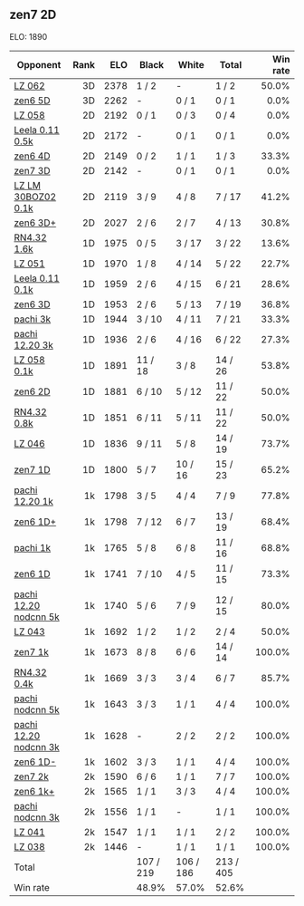## zen7 2D ##

ELO: 1890

Opponent | Rank | ELO | Black | White | Total | Win rate
---------|-----:|----:|-------|-------|-------|-------:
[LZ 062](LZ%20062.md) | 3D | 2378 | 1 / 2 | - | 1 / 2 | 50.0%
[zen6 5D](zen6%205D.md) | 3D | 2262 | - | 0 / 1 | 0 / 1 | 0.0%
[LZ 058](LZ%20058.md) | 2D | 2192 | 0 / 1 | 0 / 3 | 0 / 4 | 0.0%
[Leela 0.11 0.5k](Leela%200.11%200.5k.md) | 2D | 2172 | - | 0 / 1 | 0 / 1 | 0.0%
[zen6 4D](zen6%204D.md) | 2D | 2149 | 0 / 2 | 1 / 1 | 1 / 3 | 33.3%
[zen7 3D](zen7%203D.md) | 2D | 2142 | - | 0 / 1 | 0 / 1 | 0.0%
[LZ LM 30BOZ02 0.1k](LZ%20LM%2030BOZ02%200.1k.md) | 2D | 2119 | 3 / 9 | 4 / 8 | 7 / 17 | 41.2%
[zen6 3D+](zen6%203D+.md) | 2D | 2027 | 2 / 6 | 2 / 7 | 4 / 13 | 30.8%
[RN4.32 1.6k](RN4.32%201.6k.md) | 1D | 1975 | 0 / 5 | 3 / 17 | 3 / 22 | 13.6%
[LZ 051](LZ%20051.md) | 1D | 1970 | 1 / 8 | 4 / 14 | 5 / 22 | 22.7%
[Leela 0.11 0.1k](Leela%200.11%200.1k.md) | 1D | 1959 | 2 / 6 | 4 / 15 | 6 / 21 | 28.6%
[zen6 3D](zen6%203D.md) | 1D | 1953 | 2 / 6 | 5 / 13 | 7 / 19 | 36.8%
[pachi 3k](pachi%203k.md) | 1D | 1944 | 3 / 10 | 4 / 11 | 7 / 21 | 33.3%
[pachi 12.20 3k](pachi%2012.20%203k.md) | 1D | 1936 | 2 / 6 | 4 / 16 | 6 / 22 | 27.3%
[LZ 058 0.1k](LZ%20058%200.1k.md) | 1D | 1891 | 11 / 18 | 3 / 8 | 14 / 26 | 53.8%
[zen6 2D](zen6%202D.md) | 1D | 1881 | 6 / 10 | 5 / 12 | 11 / 22 | 50.0%
[RN4.32 0.8k](RN4.32%200.8k.md) | 1D | 1851 | 6 / 11 | 5 / 11 | 11 / 22 | 50.0%
[LZ 046](LZ%20046.md) | 1D | 1836 | 9 / 11 | 5 / 8 | 14 / 19 | 73.7%
[zen7 1D](zen7%201D.md) | 1D | 1800 | 5 / 7 | 10 / 16 | 15 / 23 | 65.2%
[pachi 12.20 1k](pachi%2012.20%201k.md) | 1k | 1798 | 3 / 5 | 4 / 4 | 7 / 9 | 77.8%
[zen6 1D+](zen6%201D+.md) | 1k | 1798 | 7 / 12 | 6 / 7 | 13 / 19 | 68.4%
[pachi 1k](pachi%201k.md) | 1k | 1765 | 5 / 8 | 6 / 8 | 11 / 16 | 68.8%
[zen6 1D](zen6%201D.md) | 1k | 1741 | 7 / 10 | 4 / 5 | 11 / 15 | 73.3%
[pachi 12.20 nodcnn 5k](pachi%2012.20%20nodcnn%205k.md) | 1k | 1740 | 5 / 6 | 7 / 9 | 12 / 15 | 80.0%
[LZ 043](LZ%20043.md) | 1k | 1692 | 1 / 2 | 1 / 2 | 2 / 4 | 50.0%
[zen7 1k](zen7%201k.md) | 1k | 1673 | 8 / 8 | 6 / 6 | 14 / 14 | 100.0%
[RN4.32 0.4k](RN4.32%200.4k.md) | 1k | 1669 | 3 / 3 | 3 / 4 | 6 / 7 | 85.7%
[pachi nodcnn 5k](pachi%20nodcnn%205k.md) | 1k | 1643 | 3 / 3 | 1 / 1 | 4 / 4 | 100.0%
[pachi 12.20 nodcnn 3k](pachi%2012.20%20nodcnn%203k.md) | 1k | 1628 | - | 2 / 2 | 2 / 2 | 100.0%
[zen6 1D-](zen6%201D-.md) | 1k | 1602 | 3 / 3 | 1 / 1 | 4 / 4 | 100.0%
[zen7 2k](zen7%202k.md) | 2k | 1590 | 6 / 6 | 1 / 1 | 7 / 7 | 100.0%
[zen6 1k+](zen6%201k+.md) | 2k | 1565 | 1 / 1 | 3 / 3 | 4 / 4 | 100.0%
[pachi nodcnn 3k](pachi%20nodcnn%203k.md) | 2k | 1556 | 1 / 1 | - | 1 / 1 | 100.0%
[LZ 041](LZ%20041.md) | 2k | 1547 | 1 / 1 | 1 / 1 | 2 / 2 | 100.0%
[LZ 038](LZ%20038.md) | 2k | 1446 | - | 1 / 1 | 1 / 1 | 100.0%
Total | | | 107 / 219 | 106 / 186 | 213 / 405 | 
Win rate| | | 48.9% | 57.0% | 52.6% | 
